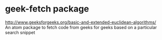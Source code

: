 # geek-fetch package

http://www.geeksforgeeks.org/basic-and-extended-euclidean-algorithms/
An atom package to fetch code from geeks for geeks based on a particular search snippet
